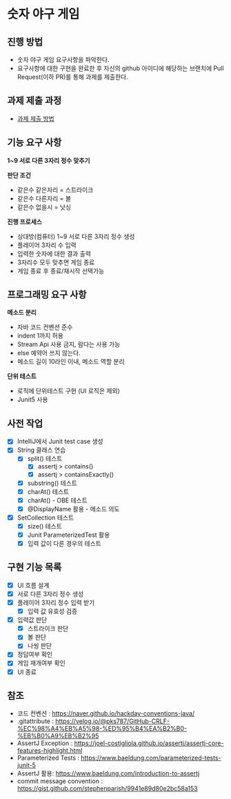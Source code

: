 # 숫자 야구 게임
## 진행 방법
* 숫자 야구 게임 요구사항을 파악한다.
* 요구사항에 대한 구현을 완료한 후 자신의 github 아이디에 해당하는 브랜치에 Pull Request(이하 PR)를 통해 과제를 제출한다.

## 과제 제출 과정
* [과제 제출 방법](https://github.com/next*step/nextstep*docs/tree/master/precourse)

## 기능 요구 사항
**1~9 서로 다른 3자리 정수 맞추기**   

**판단 조건**   
* 같은수 같은자리 = 스트라이크
* 같은수 다른자리 = 볼
* 같은수 없을시 = 낫싱   

**진행 프로세스**
* 상대방(컴퓨터) 1~9 서로 다른 3자리 정수 생성
* 플레이어 3자리 수 입력
* 입력한 숫자에 대한 결과 출력
* 3자리수 모두 맞추면 게임 종료
* 게임 종료 후 종료/재시작 선택가능

## 프로그래밍 요구 사항

**메소드 분리**   
* 자바 코드 컨벤션 준수   
* indent 1까지 허용   
* Stream Api 사용 금지, 람다는 사용 가능   
* else 예약어 쓰지 않는다.   
* 메소드 길이 10라인 이내, 메소드 역할 분리   
   
**단위 테스트**   
* 로직에 단위테스트 구현 (UI 로직은 제외)   
* Junit5 사용   

## 사전 작업
* [x] IntelliJ에서 Junit test case 생성 
* [x] String 클래스 연습
    * [x] split() 테스트
        * [x] assertj > contains()
        * [x] assertj > containsExactly()
    * [x] substring() 테스트
    * [x] charAt() 테스트
    * [x] charAt() - OBE 테스트
    * [x] @DisplayName 활용 - 메소드 의도
* [x] SetCollection 테스트
    * [x] size() 테스트
    * [x] Junit ParameterizedTest 활용
    * [x] 입력 값이 다른 경우의 테스트
    
## 구현 기능 목록   
* [x] UI 흐름 설계
* [x] 서로 다른 3자리 정수 생성
* [x] 플레이어 3자리 정수 입력 받기
    * [x] 입력 값 유효성 검증
* [x] 입력값 판단
    * [x]  스트라이크 판단
    * [x]  볼 판단
    * [x]  나씽 판단 
* [x]  정답여부 확인
* [x]  게임 재개여부 확인
* [x]  UI 종료

## 참조
* 코드 컨벤션 : <https://naver.github.io/hackday-conventions-java/>   
* .gitattribute : <https://velog.io/@pks787/GitHub-CRLF-%EC%98%A4%EB%A5%98-%ED%95%B4%EA%B2%B0-%EB%B0%A9%EB%B2%95>
* AssertJ Exception : <https://joel-costigliola.github.io/assertj/assertj-core-features-highlight.html>
* Parameterized Tests : <https://www.baeldung.com/parameterized-tests-junit-5>
* AssertJ 활용: <https://www.baeldung.com/introduction-to-assertj>
* commit message convention : <https://gist.github.com/stephenparish/9941e89d80e2bc58a153>
